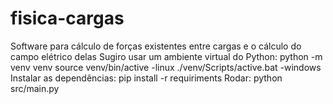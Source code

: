 # fisica-cargas
Software para cálculo de forças existentes entre cargas e o cálculo do campo elétrico delas
Sugiro usar um ambiente virtual do Python:
    python -m venv venv
    source venv/bin/active -linux
    ./venv/Scripts/active.bat -windows
Instalar as dependências:
    pip install -r requiriments
Rodar:
    python src/main.py
